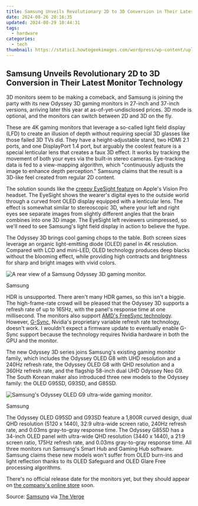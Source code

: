 ```yaml
---
title: Samsung Unveils Revolutionary 2D to 3D Conversion in Their Latest Monitor Technology
date: 2024-08-26 20:16:35
updated: 2024-08-29 10:44:31
tags:
  - hardware
categories:
  - tech
thumbnail: https://static1.howtogeekimages.com/wordpress/wp-content/uploads/2024/08/samsung-odyssey-3d-front-view-gaming-setup.jpg
---
```


## Samsung Unveils Revolutionary 2D to 3D Conversion in Their Latest Monitor Technology

3D monitors seem to be making a comeback, and Samsung is joining the party with its new Odyssey 3D gaming monitors in 27-inch and 37-inch versions, arriving later this year at as-of-yet-undisclosed prices. 3D mode is optional, and the monitors can switch between 2D and 3D on the fly.

 These are 4K gaming monitors that leverage a so-called light field display (LFD) to create an illusion of depth without requiring special 3D glasses like those failed 3D TVs did. They have a height-adjustable stand, two HDMI 2.1 ports, and one DisplayPort 1.4 port, but arguably the coolest feature is a special lenticular lens that creates a faux 3D effect. It works by tracking the movement of both your eyes via the built-in stereo cameras. Eye-tracking data is fed to a view-mapping algorithm, which "continuously adjusts the image to enhance depth perception." Samsung claims that the result is a 3D-like feel created from regular 2D content.

 The solution sounds like the [creepy EyeSight feature](https://change-location.techidaily.com/in-2024-ipogo-will-be-the-new-ispoofer-on-vivo-v27e-drfone-by-drfone-virtual-android/) on Apple's Vision Pro headset. The EyeSight shows the wearer's digital eyes to the outside world through a curved front OLED display equipped with a lenticular lens. The effect is somewhat similar to stereoscopic 3D, where your left and right eyes see separate images from slightly different angles that the brain combines into one 3D image. The EyeSight left reviewers unimpressed, so we'll need to see Samsung's light field display in action to believe the hype.

 The Odyssey 3D brings cool gaming chops to the table. Both screen sizes leverage an organic light-emitting diode (OLED) panel in 4K resolution. Compared with LCD and mini-LED, OLED technology produces deep blacks without the blooming effect, while providing high contracts and brightness for sharp and bright images with vivid colors.

![A rear view of a Samsung Odyssey 3D gaming monitor.](https://static1.howtogeekimages.com/wordpress/wp-content/uploads/2024/08/samsung-odyssey-3d-rear-view.jpg) 

Samsung

 HDR is unsupported. There aren't many HDR games, so this isn't a biggie. The high-frame-rate crowd will be pleased that the Odyssey 3D supports a refresh rate of up to 165Hz, with the panel's response time at one millisecond. The monitors also support [AMD's FreeSync technology](https://hardware-reviews.techidaily.com/in-depth-analysis-of-computer-hardware-at-toms-review-sites/). However, [G-Sync](https://fake-location.techidaily.com/dose-life360-notify-me-when-someone-checks-my-location-on-samsung-galaxy-a24-drfone-by-drfone-virtual-android/), Nvidia's proprietary variable refresh rate technology, doesn't work. I wouldn't expect a firmware update to eventually enable G-Sync support because the technology requires Nvidia hardware in both the GPU and the monitor.

 The new Odyssey 3D series joins Samsung's existing gaming monitor family, which includes the Odyssey OLED G8 with UHD resolution and a 240Hz refresh rate, the Odyssey OLED G8 with QHD resolution and a 360Hz refresh rate, and the flagship 58-inch dual UHD Odyssey Neo G9\. The South Korean maker also introduced three new models to the Odyssey family: the OLED G95SD, G93SD, and G85SD.

![Samsung's Odyssey OLED G9 ultra-wide gaming monitor.](https://static1.howtogeekimages.com/wordpress/wp-content/uploads/2024/08/samsung-odyssey-oled-g9.jpg) 

Samsung

 The Odyssey OLED G95SD and G93SD feature a 1,800R curved design, dual QHD resolution (5120 x 1440), 32:9 ultra-wide screen ratio, 240Hz refresh rate, and 0.03ms gray-to-gray response time. The Odyssey G85SD has a 34-inch OLED panel with ultra-wide QHD resolution (3440 x 1440), a 21:9 screen ratio, 175Hz refresh rate, and 0.03ms gray-to-gray response time. All three monitors run Samsung's Smart Hub and Gaming Hub software. Samsung claims these new models won't suffer from OLED burn-ins and light reflection thanks to its OLED Safeguard and OLED Glare Free processing algorithms.

 There's no official release date for the monitors yet, but they should appear on [the company's online store](https://shop-links.co/link/?exclusive=1&publisher_slug=itechdaily19598&url=https%3A%2F%2Fwww.samsung.com%2Fus%2Fcomputing%2Fmonitors%2Fgaming%2F) soon.

 Source: [Samsung](https://shop-links.co/link/?exclusive=1&publisher_slug=itechdaily19598&url=https%3A%2F%2Fnews.samsung.com%2Fglobal%2Fsamsung-electronics-unveils-groundbreaking-glasses-free-odyssey-3d-gaming-monitor-at-gamescom-2024%3Futm%255Fsource%3Dnarrativ%26nrtv%255Fcid%3D.nrtv%255Fplchldr.%26a%3D1851388233037425436%26uuid%3D25131f14-4ee2-4dde-86c3-9fa85976aa96%26uid%255Fbam%3D1851399798339697758%26ar%3D1851399797975855738%26country%255Fcode%3DHR) via [The Verge](https://www.theverge.com/2024/8/21/24225133/samsung-odyssey-3d-gaming-monitor-glasses-free-announcement)

<ins class="adsbygoogle"
     style="display:block"
     data-ad-format="autorelaxed"
     data-ad-client="ca-pub-7571918770474297"
     data-ad-slot="1223367746"></ins>



<ins class="adsbygoogle"
     style="display:block"
     data-ad-client="ca-pub-7571918770474297"
     data-ad-slot="8358498916"
     data-ad-format="auto"
     data-full-width-responsive="true"></ins>
